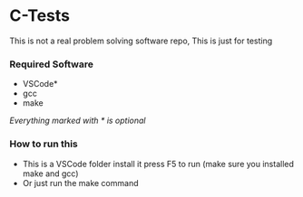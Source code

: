 # C-Tests
This is not a real problem solving software repo, This is just for testing

### Required Software

- VSCode*
- gcc
- make

_Everything marked with * is optional_

### How to run this

- This is a VSCode folder install it press F5 to run (make sure you installed make and gcc)
- Or just run the make command
